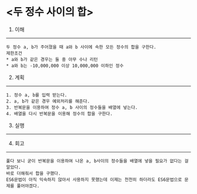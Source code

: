# <두 정수 사이의 합>

1. 이해

---

    두 정수 a, b가 주어졌을 때 a와 b 사이에 속한 모든 정수의 합을 구한다.
    제한조건
    * a와 b가 같은 경우는 둘 중 아무 수나 리턴
    * a와 b는 -10,000,000 이상 10,000,000 이하인 정수

2. 계획

---

    1. 정수 a, b를 입력 받는다.
    2. a, b가 같은 경우 예외처리를 해준다.
    3. 반복문을 이용하여 정수 a, b 사이의 정수들을 배열에 넣는다.
    4. 배열을 다시 반복문을 이용해 정수의 합을 구한다.

3. 실행

---

4. 회고

---

    풀다 보니 굳이 반복문을 이용하여 나온 a, b사이의 정수들을 배열에 넣을 필요가 없다는 걸 알았다.
    바로 더해줘서 합을 구했다.
    ES6문법이 아직 익숙하지 않아서 사용하지 못했는데 이제는 천천히 하더라도 ES6문법으로 문제를 풀어야겠다.
